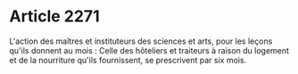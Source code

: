 # Article 2271

L'action des maîtres et instituteurs des sciences et arts, pour les leçons qu'ils donnent au mois :   Celle des hôteliers et traiteurs à raison du logement et de la nourriture qu'ils fournissent, se prescrivent par six mois.